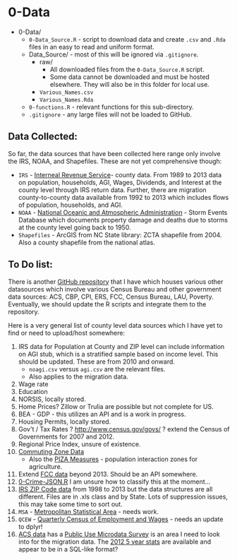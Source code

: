 # 0-Data

* 0-Data/
    * `0-Data_Source.R` - script to download data and create `.csv` and `.Rda` files in an easy to read and uniform format.
    * Data_Source/ - most of this will be ignored via `.gitignore`.
        * raw/
            * All downloaded files from the `0-Data_Source.R` script.
            * Some data cannot be downloaded and must be hosted elsewhere. They will also be in this folder for local use.
        * `Various_Names.csv`
        * `Various_Names.Rda`
    * `0-functions.R` - relevant functions for this sub-directory.
    * `.gitignore` - any large files will not be loaded to GitHub.

## Data Collected:

So far, the data sources that have been collected here range only involve the IRS, NOAA, and Shapefiles. These are not yet comprehensive though:

* `IRS` - [Interneal Revenue Service](http://www.irs.gov/uac/SOI-Tax-Stats-County-Data)- county data. From 1989 to 2013 data on population, households, AGI, Wages, Dividends, and Interest at the county level through IRS return data. Further, there are migration county-to-county data available from 1992 to 2013 which includes flows of population, households, and AGI.
* `NOAA` - [National Oceanic and Atmospheric Administration](https://www.ncdc.noaa.gov/stormevents/ftp.jsp) - Storm Events Database which documents property damage and deaths due to storms at the county level going back to 1950.
* `Shapefiles` - ArcGIS from NC State library: ZCTA shapefile from 2004. Also a county shapefile from the national atlas.


## To Do list:

There is another [GitHub repository](https://github.com/rdinter/test-counties/tree/master/0-Data) that I have which houses various other datasources which involve various Census Bureau and other government data sources: ACS, CBP, CPI, ERS, FCC, Census Bureau, LAU, Poverty. Eventually, we should update the R scripts and integrate them to the repository.

Here is a very general list of county level data sources which I have yet to find or need to upload/host somewhere:

1. IRS data for Population at County and ZIP level can include information on AGI stub, which is a stratified sample based on income level. This should be updated. These are from 2010 and onward.
    * `noagi.csv` versus `agi.csv` are the relevant files.
    * Also applies to the migration data.
2. Wage rate
3. Education
4. NORSIS, locally stored.
5. Home Prices? Zillow or Trulia are possible but not complete for US.
6. BEA - GDP - this utilizes an API and is a work in progress.
7. Housing Permits, locally stored.
8. Gov't / Tax Rates ? http://www.census.gov/govs/ ? extend the Census of Governments for 2007 and 2012.
9. Regional Price Index, unsure of existence.
10. [Commuting Zone Data](http://www.ers.usda.gov/data-products/commuting-zones-and-labor-market-areas.aspx)
    * Also the [PIZA Measures](http://www.ers.usda.gov/data-products/population-interaction-zones-for-agriculture-(piza).aspx) - population interaction zones for agriculture.
11. Extend [FCC data](http://www2.ntia.doc.gov/broadband-data) beyond 2013. Should be an API somewhere.
12. [0-Crime-JSON.R](https://github.com/maliabadi/ucr-json) I am unsure how to classify this at the moment...
13. [IRS ZIP Code data](https://www.irs.gov/uac/SOI-Tax-Stats-Individual-Income-Tax-Statistics-ZIP-Code-Data-(SOI)) from 1998 to 2013 but the data structures are all different. Files are in .xls class and by State. Lots of suppression issues, this may take some time to sort out.
14. `MSA` - [Metropolitan Statistical Area](http://www.nber.org/data/cbsa-msa-fips-ssa-county-crosswalk.html) - needs work.
15. `QCEW` - [Quarterly Census of Employment and Wages](http://www.bls.gov/cew/datatoc.htm) - needs an update to dplyr!
16. [ACS data](https://www.census.gov/hhes/migration/data/acs/county_to_county_mig_2007_to_2011.html) has a [Public Use Microdata Survey](https://www.census.gov/programs-surveys/acs/technical-documentation/pums.html) is an area I need to look into for the migration data. The [2012 5 year stats](http://www2.census.gov/acs2012_5yr/pums/) are available and appear to be in a SQL-like format?
